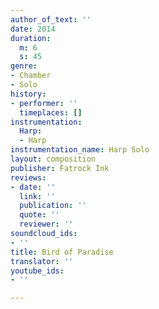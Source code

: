 ```yaml
---
author_of_text: ''
date: 2014
duration:
  m: 6
  s: 45
genre:
- Chamber
- Solo
history:
- performer: ''
  timeplaces: []
instrumentation:
  Harp:
  - Harp
instrumentation_name: Harp Solo
layout: composition
publisher: Fatrock Ink
reviews:
- date: ''
  link: ''
  publication: ''
  quote: ''
  reviewer: ''
soundcloud_ids:
- ''
title: Bird of Paradise
translator: ''
youtube_ids:
- ''

---
```

